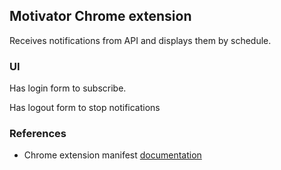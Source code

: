 ## Motivator Chrome extension
Receives notifications from API and displays them by schedule.

### UI
Has login form to subscribe.

Has logout form to stop notifications

### References
* Chrome extension manifest [documentation](https://developer.chrome.com/docs/extensions/mv3/manifest/)